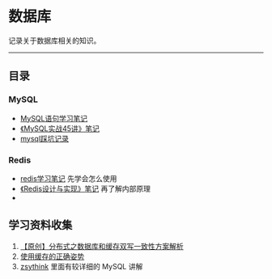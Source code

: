 # 数据库

记录关于数据库相关的知识。

---

## 目录

### MySQL

- [MySQL语句学习笔记](MySQL/MySQL语句学习笔记.md)
- [《MySQL实战45讲》笔记](MySQL/《MySQL实战45讲》笔记.md)
- [mysql踩坑记录](MySQL/mysql踩坑记录.md)

### Redis

- [redis学习笔记](Redis/redis学习笔记.md)  先学会怎么使用
- [《Redis设计与实现》笔记](Redis/《Redis设计与实现》笔记.md) 再了解内部原理
- 








## 学习资料收集


1. [【原创】分布式之数据库和缓存双写一致性方案解析](https://www.cnblogs.com/rjzheng/p/9041659.html)
2. [使用缓存的正确姿势](https://juejin.im/post/5af5b2c36fb9a07ac65318bd)
3. [zsythink](http://www.zsythink.net/) 里面有较详细的 MySQL 讲解 